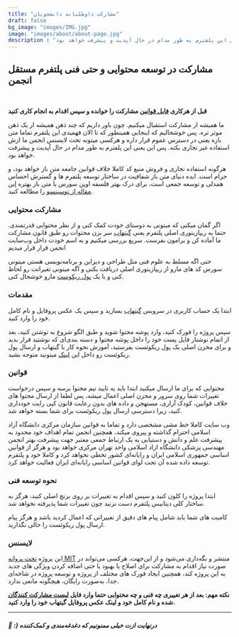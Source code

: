 ```yaml
---
title: "مشارکت داوطلبانه دانشجویان"
draft: false
bg_image: "images/IMG.jpg"
image: "images/about/about-page.jpg"
description : "ما همیشه از مشارکت استقبال میکنیم. چون باور داریم که چند ذهن همیشه از یک ذهن موثر تره. پس خوشحالیم که اینجایی همینطور که تا الان فهمیدی این پلتفرم تماما متن بازه یعنی در دسترس عموم قرار داره و هرکسی میتونه تحت لایسنس انجمن ما ازش استفاده غیر تجاری بکنه. پس این یعنی این پلفترم به طور مدام در حال آپدیت و پیشرفت خواهد بود."
---
```


## مشارکت در توسعه محتوایی و حتی فنی پلتفرم مستقل انجمن
<br>

**قبل از هرکاری [فایل قوانین](https://github.com/Mehranalam/Medical-Engineering-Association/blob/main/Content-participation.md) مشارکت را خوانده و سپس اقدام به انجام کاری کنید**


ما همیشه از مشارکت استقبال میکنیم. چون باور داریم که چند ذهن همیشه از یک ذهن موثر تره. پس خوشحالیم که اینجایی همینطور که تا الان فهمیدی این پلتفرم تماما متن بازه یعنی در دسترس عموم قرار داره و هرکسی میتونه تحت لایسنس انجمن ما ازش استفاده غیر تجاری بکنه. پس این یعنی این پلفترم به طور مدام در حال آپدیت و پیشرفت خواهد بود.

هرگونه استفاده تجاری و فروش منبع کد کاملا خلاف قوانین جامعه متن باز خواهد بود، و حرام است. ایده دنیای متن باز شفافیت در ساختار توسعه پلتفرم ها و گسترش احساس همدلی و توسعه جمعی است، برای درک بهتر فلسفه اوپن سورس یا متن باز بهتره [این مقاله از توسینسو](https://tosinso.com/articles/44220/%D9%81%D9%84%D8%B3%D9%81%D9%87-%D8%A2%D8%B2%D8%A7%D8%AF%DB%8C-%D9%86%D8%B1%D9%85-%D8%A7%D9%81%D8%B2%D8%A7%D8%B1-(-%D9%85%D8%AA%D9%86-%D8%A8%D8%A7%D8%B2-Open-Source-)-%DA%86%DB%8C%D8%B3%D8%AA%D8%9F) را مطالعه کنید.


### مشارکت محتوایی

اگر گمان میکنی که میتونی به دوستای خودت کمک کنی و از نظر محتوایی قدرتمندی. حتما به ریپازیتوری اصلی پلتفرم یعنی <a href="https://github.com/Mehranalam/Medical-Engineering-Association">گیتهاب</a> سر بزن محتوات رو طبق قانون مشارکت ما آماده کن و برامون بفرست. سریع بررسی میکنیم و به اسم خودت داخل وب‌سایت انجمن قرار قرار میدیم


حتی اگه مسلط به علوم فنی مثل طراحی و دیزاین و برنامه‌نویسی هستی میتونی سورس کد های مارو از ریپازیتوری اصلی دریافت بکنی و اگه میتونی تغیراتت رو لحاظ کنی و با یک <a href="https://docs.github.com/en/pull-requests/collaborating-with-pull-requests/proposing-changes-to-your-work-with-pull-requests/creating-a-pull-request#:~:text=Creating%20the%20pull%20request%201%20On%20GitHub.com%2C%20navigate,pull%20request%20for%20the%20associated%20branch.%20More%20items">پول ریکوست</a>  مارو خوشحال کنی.

### مقدمات

ابتدا یک حساب کاربری در سرویس <a href="https://github.com">گیتهاب</a> بسازید و سپس یک عکس پروفایل و نام کامل خود را وارد کنید.

سپس پروژه را فورک کنید، وارد پوشه محتوا شوید و طبق الگو شروع به نوشتن کنید، بعد از اتمام نوشتار فایل پست خود را داخل پوشه محتوا و دسته بندی‌ای که نوشتید قرار بدید و برای مخزن اصلی یک پول ریکوئست بفرستید، آموزش نحوه کار با گیتهاب و ارسال پول ریکوئست رو داخل این [لینک](https://docs.github.com/en/pull-requests/collaborating-with-pull-requests/proposing-changes-to-your-work-with-pull-requests/creating-a-pull-request) میتونید متوجه بشید.


### قوانین

محتوایی که برای ما ارسال میکنید ابتدا باید به تایید تیم محتوا برسه و سپس درخواست تغییرات شما روی سرور و مخزن اصلی اعمال میشه، پس لطفا از ارسال محتوا های خلاف قوانین، کودک آزاری، مستهجن و داده های بدون رعایت قانون کپی رایت خودداری کنید، زیرا دسترسی ارسال پول ریکوئست برای شما بسته خواهد شد.

وب سایت کاملا خط مشی مشخصی دارد و تماما به قوانین سازمان مرکزی دانشگاه آزاد اسلامی احترام گذاشته و پیروی میکند، همچنین انجمن تمام اهداف خود محدود به پیشرفت علم و دانش و دستیابی یه یک ارتباط جمعی معتبر جهت پیشرفت بهتر انجمن مهندسی پزشکی دانشگاه ازاد اسلامی واحد تهران مرکزی خواهد بود و هرگز از قوانین اساسی جمهوری اسلامی ایران و رایانه‌ای کشور تخطی نخواهد کرد و کاملا خود و پلتفرم توسعه داده شده آن تحت لوای قوانین اساسی رایانه‌ای ایران فعالیت خواهد کرد.


### نحوه توسعه فنی

ابتدا پروژه را کلون کنید و سپس اقدام به تغییرات بر روی برنچ اصلی کنید، هرگز به ساختار کلی دیتابیس پلتفرم دست نزنید چون تغییرات شما پذیرفته نخواهد شد.

کامیت های شما باید شامل پیام های دقیق از تغییراتی که اعمال کردید باشد و هرگز پیام ارسال پول ریکوئست را خالی نگذاريد.

### لایسنس

این پروژه [تحت پروانه MIT](https://github.com/Mehranalam/Medical-Engineering-Association/blob/main/LICENSE) منتشر و نگه‌داری می‌شود و از این‌جهت، هرکسی می‌تواند در صورت نیاز اقدام به مشارکت برای اصلاح یا بهبود یا حتی اضافه کردن ویژگی های جدید به این پروژه کند، همچنین ایجاد فورک های مختلف از پروژه و توسعه پروژه در شاخه‌ای جدا، به‌صورت رایگان، هیچگونه مانعی ندارد.


**نکته مهم: بعد از هر تغییری چه فنی و چه محتوایی حتما وارد فایل [لیست مشارکت کنندگان](https://github.com/Mehranalam/Medical-Engineering-Association/blob/main/contributors.md) شده و نام کامل خود و لینک عکس پروفایل گیتهاب خود را وارد کنید.**

-----------------------------------------------

##### 🧡 :) درنهایت ازت خیلی ممنونیم که دغدغه‌مندی و کمک‌کننده 
